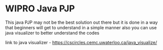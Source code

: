 # WIPRO Java PJP
This java PJP may not be the best solution out there but it is done in a way that beginners  will get to understand in a simple manner also you can use java visualizer to better understand the codes

link to java visualizer - https://cscircles.cemc.uwaterloo.ca/java_visualize/
